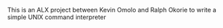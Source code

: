 This is an ALX project between Kevin Omolo and Ralph Okorie to write a simple UNIX command interpreter
